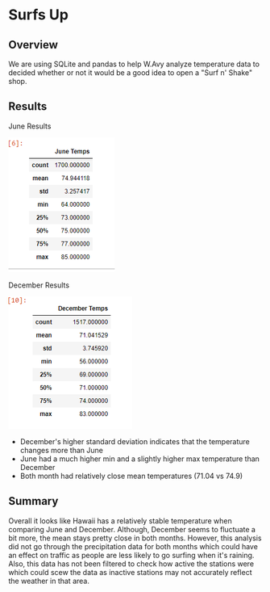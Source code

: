 # Surfs Up

## Overview
We are using SQLite and pandas to help W.Avy analyze temperature data to decided whether or not it would be a good idea to open a "Surf n' Shake" shop.

## Results

June Results

![junresults](https://github.com/1fatpanda1/surfs_up/blob/main/Resources/June%20Results.png)

December Results

![decresults](https://github.com/1fatpanda1/surfs_up/blob/main/Resources/December%20Results.png)

- December's higher standard deviation indicates that the temperature changes more than June
- June had a much higher min and a slightly higher max temperature than December
- Both month had relatively close mean temperatures (71.04 vs 74.9)

## Summary

Overall it looks like Hawaii has a relatively stable temperature when comparing June and December. Although, December seems to fluctuate a bit more, the mean stays pretty close in both months. However, this analysis did not go through the precipitation data for both months which could have an effect on traffic as people are less likely to go surfing when it's raining. Also, this data has not been filtered to check how active the stations were which could scew the data as inactive stations may not accurately reflect the weather in that area.
